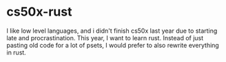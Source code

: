 # cs50x-rust
I like low level languages, and i didn't finish cs50x last year due to starting late and procrastination. This year, I want to learn rust. Instead of just pasting old code for a lot of psets, I would prefer to also rewrite everything in rust.
